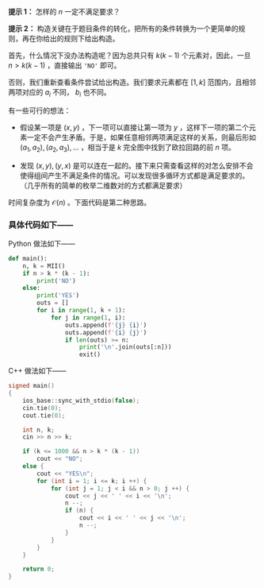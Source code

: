 **提示 1：** 怎样的 $n$ 一定不满足要求？

**提示 2：** 构造关键在于题目条件的转化，把所有的条件转换为一个更简单的规则，再在你给出的规则下给出构造。

首先，什么情况下没办法构造呢？因为总共只有 $k(k-1)$ 个元素对，因此，一旦 $n\gt k(k-1)$ ，直接输出 `'NO'` 即可。

否则，我们重新查看条件尝试给出构造。我们要求元素都在 $[1,k]$ 范围内，且相邻两项对应的 $a_i$ 不同， $b_i$ 也不同。

有一些可行的想法：

- 假设某一项是 $(x,y)$ ，下一项可以直接让第一项为 $y$ ，这样下一项的第二个元素一定不会产生矛盾。于是，如果任意相邻两项满足这样的关系，则最后形如 $(a_1,a_2),(a_2,a_3),\dots$ ，相当于是 $k$ 完全图中找到了欧拉回路的前 $n$ 项。

- 发现 $(x,y),(y,x)$ 是可以连在一起的。接下来只需查看这样的对怎么安排不会使得组间产生不满足条件的情况。可以发现很多循环方式都是满足要求的。（几乎所有的简单的枚举二维数对的方式都满足要求）

时间复杂度为 $\mathcal{O}(n)$ 。下面代码是第二种思路。

### 具体代码如下——

Python 做法如下——

```Python []
def main():
    n, k = MII()
    if n > k * (k - 1):
        print('NO')
    else:
        print('YES')
        outs = []
        for i in range(1, k + 1):
            for j in range(1, i):
                outs.append(f'{j} {i}')
                outs.append(f'{i} {j}')
                if len(outs) >= n:
                    print('\n'.join(outs[:n]))
                    exit()
```

C++ 做法如下——

```cpp []
signed main()
{
    ios_base::sync_with_stdio(false);
    cin.tie(0);
    cout.tie(0);

    int n, k;
    cin >> n >> k;

    if (k <= 1000 && n > k * (k - 1))
        cout << "NO";
    else {
        cout << "YES\n";
        for (int i = 1; i <= k; i ++) {
            for (int j = 1; j < i && n > 0; j ++) {
                cout << j << ' ' << i << '\n';
                n --;
                if (n) {
                    cout << i << ' ' << j << '\n';
                    n --;
                }
            }
        }
    }

    return 0;
}
```